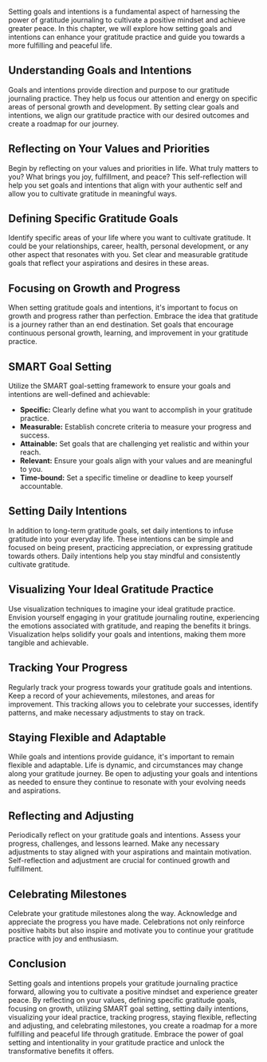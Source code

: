 
Setting goals and intentions is a fundamental aspect of harnessing the power of gratitude journaling to cultivate a positive mindset and achieve greater peace. In this chapter, we will explore how setting goals and intentions can enhance your gratitude practice and guide you towards a more fulfilling and peaceful life.

Understanding Goals and Intentions
----------------------------------

Goals and intentions provide direction and purpose to our gratitude journaling practice. They help us focus our attention and energy on specific areas of personal growth and development. By setting clear goals and intentions, we align our gratitude practice with our desired outcomes and create a roadmap for our journey.

Reflecting on Your Values and Priorities
----------------------------------------

Begin by reflecting on your values and priorities in life. What truly matters to you? What brings you joy, fulfillment, and peace? This self-reflection will help you set goals and intentions that align with your authentic self and allow you to cultivate gratitude in meaningful ways.

Defining Specific Gratitude Goals
---------------------------------

Identify specific areas of your life where you want to cultivate gratitude. It could be your relationships, career, health, personal development, or any other aspect that resonates with you. Set clear and measurable gratitude goals that reflect your aspirations and desires in these areas.

Focusing on Growth and Progress
-------------------------------

When setting gratitude goals and intentions, it's important to focus on growth and progress rather than perfection. Embrace the idea that gratitude is a journey rather than an end destination. Set goals that encourage continuous personal growth, learning, and improvement in your gratitude practice.

SMART Goal Setting
------------------

Utilize the SMART goal-setting framework to ensure your goals and intentions are well-defined and achievable:

* **Specific:** Clearly define what you want to accomplish in your gratitude practice.
* **Measurable:** Establish concrete criteria to measure your progress and success.
* **Attainable:** Set goals that are challenging yet realistic and within your reach.
* **Relevant:** Ensure your goals align with your values and are meaningful to you.
* **Time-bound:** Set a specific timeline or deadline to keep yourself accountable.

Setting Daily Intentions
------------------------

In addition to long-term gratitude goals, set daily intentions to infuse gratitude into your everyday life. These intentions can be simple and focused on being present, practicing appreciation, or expressing gratitude towards others. Daily intentions help you stay mindful and consistently cultivate gratitude.

Visualizing Your Ideal Gratitude Practice
-----------------------------------------

Use visualization techniques to imagine your ideal gratitude practice. Envision yourself engaging in your gratitude journaling routine, experiencing the emotions associated with gratitude, and reaping the benefits it brings. Visualization helps solidify your goals and intentions, making them more tangible and achievable.

Tracking Your Progress
----------------------

Regularly track your progress towards your gratitude goals and intentions. Keep a record of your achievements, milestones, and areas for improvement. This tracking allows you to celebrate your successes, identify patterns, and make necessary adjustments to stay on track.

Staying Flexible and Adaptable
------------------------------

While goals and intentions provide guidance, it's important to remain flexible and adaptable. Life is dynamic, and circumstances may change along your gratitude journey. Be open to adjusting your goals and intentions as needed to ensure they continue to resonate with your evolving needs and aspirations.

Reflecting and Adjusting
------------------------

Periodically reflect on your gratitude goals and intentions. Assess your progress, challenges, and lessons learned. Make any necessary adjustments to stay aligned with your aspirations and maintain motivation. Self-reflection and adjustment are crucial for continued growth and fulfillment.

Celebrating Milestones
----------------------

Celebrate your gratitude milestones along the way. Acknowledge and appreciate the progress you have made. Celebrations not only reinforce positive habits but also inspire and motivate you to continue your gratitude practice with joy and enthusiasm.

Conclusion
----------

Setting goals and intentions propels your gratitude journaling practice forward, allowing you to cultivate a positive mindset and experience greater peace. By reflecting on your values, defining specific gratitude goals, focusing on growth, utilizing SMART goal setting, setting daily intentions, visualizing your ideal practice, tracking progress, staying flexible, reflecting and adjusting, and celebrating milestones, you create a roadmap for a more fulfilling and peaceful life through gratitude. Embrace the power of goal setting and intentionality in your gratitude practice and unlock the transformative benefits it offers.
